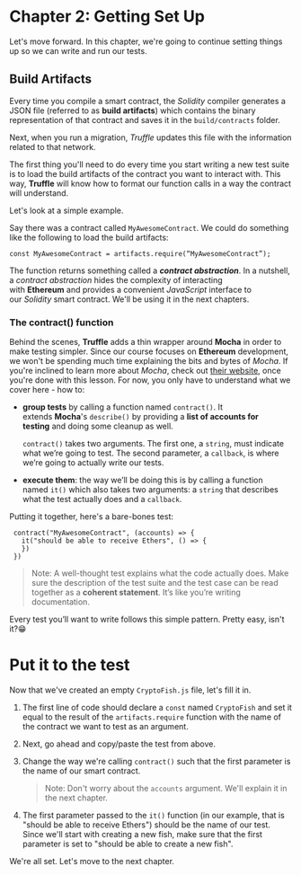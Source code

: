 # Chapter 2: Getting Set Up

Let's move forward. In this chapter, we're going to continue setting things up so we can write and run our tests.

## Build Artifacts

Every time you compile a smart contract, the _Solidity_ compiler generates a JSON file (referred to as **build artifacts**) which contains the binary representation of that contract and saves it in the `build/contracts` folder.

Next, when you run a migration, _Truffle_ updates this file with the information related to that network.

The first thing you'll need to do every time you start writing a new test suite is to load the build artifacts of the contract you want to interact with. This way, **Truffle** will know how to format our function calls in a way the contract will understand.

Let's look at a simple example.

Say there was a contract called `MyAwesomeContract`. We could do something like the following to load the build artifacts:

```
const MyAwesomeContract = artifacts.require(“MyAwesomeContract”);
```

The function returns something called a **_contract abstraction_**. In a nutshell, a _contract abstraction_ hides the complexity of interacting with **Ethereum** and provides a convenient _JavaScript_ interface to our _Solidity_ smart contract. We'll be using it in the next chapters.

### The contract() function

Behind the scenes, **Truffle** adds a thin wrapper around **Mocha** in order to make testing simpler. Since our course focuses on **Ethereum** development, we won't be spending much time explaining the bits and bytes of _Mocha_. If you're inclined to learn more about _Mocha_, check out [their website](https://mochajs.org/), once you're done with this lesson. For now, you only have to understand what we cover here - how to:

- **group tests** by calling a function named `contract()`. It extends **Mocha**'s `describe()` by providing a **list of accounts for testing** and doing some cleanup as well.
    
    `contract()` takes two arguments. The first one, a `string`, must indicate what we’re going to test. The second parameter, a `callback`, is where we’re going to actually write our tests.
    
- **execute them**: the way we’ll be doing this is by calling a function named `it()` which also takes two arguments: a `string` that describes what the test actually does and a `callback`.
    

Putting it together, here's a bare-bones test:

```
 contract("MyAwesomeContract", (accounts) => {
   it("should be able to receive Ethers", () => {
   })
 })
```

> Note: A well-thought test explains what the code actually does. Make sure the description of the test suite and the test case can be read together as a **coherent statement**. It’s like you’re writing documentation.

Every test you’ll want to write follows this simple pattern. Pretty easy, isn't it?😁

# Put it to the test

Now that we've created an empty `CryptoFish.js` file, let's fill it in.

1. The first line of code should declare a `const` named `CryptoFish` and set it equal to the result of the `artifacts.require` function with the name of the contract we want to test as an argument.
    
2. Next, go ahead and copy/paste the test from above.
    
3. Change the way we're calling `contract()` such that the first parameter is the name of our smart contract.
    
    > Note: Don't worry about the `accounts` argument. We'll explain it in the next chapter.
    
4. The first parameter passed to the `it()` function (in our example, that is "should be able to receive Ethers") should be the name of our test. Since we'll start with creating a new fish, make sure that the first parameter is set to "should be able to create a new fish".
    

We're all set. Let's move to the next chapter.
